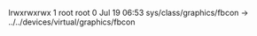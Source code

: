 lrwxrwxrwx 1 root root 0 Jul 19 06:53 sys/class/graphics/fbcon -> ../../devices/virtual/graphics/fbcon
